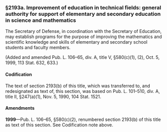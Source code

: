 ### §2193a. Improvement of education in technical fields: general authority for support of elementary and secondary education in science and mathematics ###

The Secretary of Defense, in coordination with the Secretary of Education, may establish programs for the purpose of improving the mathematics and scientific knowledge and skills of elementary and secondary school students and faculty members.

(Added and amended Pub. L. 106–65, div. A, title V, §580(c)(1), (2), Oct. 5, 1999, 113 Stat. 632, 633.)

#### Codification ####

The text of section 2193(b) of this title, which was transferred to, and redesignated as text of, this section, was based on Pub. L. 101–510, div. A, title II, §247(a)(1), Nov. 5, 1990, 104 Stat. 1521.

#### Amendments ####

**1999**—Pub. L. 106–65, §580(c)(2), renumbered section 2193(b) of this title as text of this section. See Codification note above.